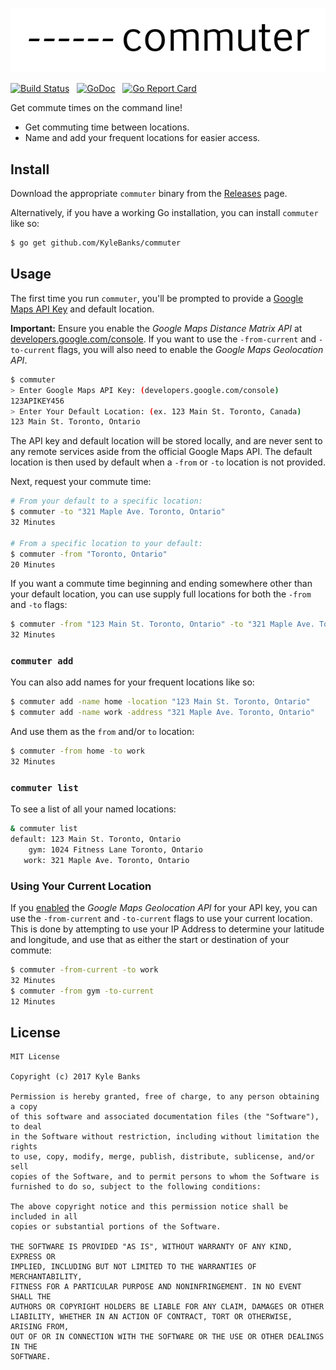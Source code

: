 ![Commuter](./_misc/commuter.png)

[![Build Status](https://travis-ci.org/KyleBanks/commuter.svg?branch=master)](https://travis-ci.org/KyleBanks/commuter) &nbsp;
[![GoDoc](https://godoc.org/github.com/KyleBanks/commuter?status.svg)](https://godoc.org/github.com/KyleBanks/commuter) &nbsp;
[![Go Report Card](https://goreportcard.com/badge/github.com/KyleBanks/commuter)](https://goreportcard.com/report/github.com/KyleBanks/commuter)

Get commute times on the command line!

- Get commuting time between locations.
- Name and add your frequent locations for easier access.

## Install

Download the appropriate `commuter` binary from the [Releases](https://github.com/KyleBanks/commuter/releases) page.

Alternatively, if you have a working Go installation, you can install `commuter` like so:

```sh
$ go get github.com/KyleBanks/commuter
```

## Usage

The first time you run `commuter`, you'll be prompted to provide a [Google Maps API Key](https://developers.google.com/console) and default location. 

**Important:** Ensure you enable the *Google Maps Distance Matrix API* at [developers.google.com/console](https://developers.google.com/console). If you want to use the `-from-current` and `-to-current` flags, you will also need to enable the *Google Maps Geolocation API*.

```sh
$ commuter
> Enter Google Maps API Key: (developers.google.com/console)
123APIKEY456
> Enter Your Default Location: (ex. 123 Main St. Toronto, Canada)
123 Main St. Toronto, Ontario
```

The API key and default location will be stored locally, and are never sent to any remote services aside from the official Google Maps API. The default location is then used by default when a `-from` or `-to` location is not provided.

Next, request your commute time:

```sh
# From your default to a specific location:
$ commuter -to "321 Maple Ave. Toronto, Ontario"
32 Minutes

# From a specific location to your default:
$ commuter -from "Toronto, Ontario"
20 Minutes
```

If you want a commute time beginning and ending somewhere other than your default location, you can use supply full locations for both the `-from` and `-to` flags:

```sh
$ commuter -from "123 Main St. Toronto, Ontario" -to "321 Maple Ave. Toronto, Ontario"
32 Minutes
```

### `commuter add`

You can also add names for your frequent locations like so:

```sh
$ commuter add -name home -location "123 Main St. Toronto, Ontario"
$ commuter add -name work -address "321 Maple Ave. Toronto, Ontario"
```

And use them as the `from` and/or `to` location:

```sh
$ commuter -from home -to work
32 Minutes
```

### `commuter list`

To see a list of all your named locations:

```sh
& commuter list
default: 123 Main St. Toronto, Ontario
    gym: 1024 Fitness Lane Toronto, Ontario
   work: 321 Maple Ave. Toronto, Ontario
```

### Using Your Current Location

If you [enabled](https://developers.google.com/console) the *Google Maps Geolocation API* for your API key, you can use the `-from-current` and `-to-current` flags to use your current location. This is done by attempting to use your IP Address to determine your latitude and longitude, and use that as either the start or destination of your commute:

```sh
$ commuter -from-current -to work
32 Minutes
$ commuter -from gym -to-current
12 Minutes
```

## License

```
MIT License

Copyright (c) 2017 Kyle Banks

Permission is hereby granted, free of charge, to any person obtaining a copy
of this software and associated documentation files (the "Software"), to deal
in the Software without restriction, including without limitation the rights
to use, copy, modify, merge, publish, distribute, sublicense, and/or sell
copies of the Software, and to permit persons to whom the Software is
furnished to do so, subject to the following conditions:

The above copyright notice and this permission notice shall be included in all
copies or substantial portions of the Software.

THE SOFTWARE IS PROVIDED "AS IS", WITHOUT WARRANTY OF ANY KIND, EXPRESS OR
IMPLIED, INCLUDING BUT NOT LIMITED TO THE WARRANTIES OF MERCHANTABILITY,
FITNESS FOR A PARTICULAR PURPOSE AND NONINFRINGEMENT. IN NO EVENT SHALL THE
AUTHORS OR COPYRIGHT HOLDERS BE LIABLE FOR ANY CLAIM, DAMAGES OR OTHER
LIABILITY, WHETHER IN AN ACTION OF CONTRACT, TORT OR OTHERWISE, ARISING FROM,
OUT OF OR IN CONNECTION WITH THE SOFTWARE OR THE USE OR OTHER DEALINGS IN THE
SOFTWARE.
```
